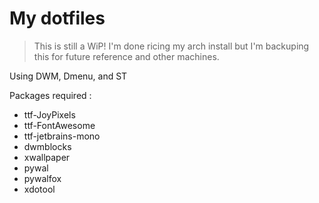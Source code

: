 # My dotfiles
> This is still a WiP!
> I'm done ricing my arch install but I'm backuping this for future reference and other machines.

Using DWM, Dmenu, and ST

Packages required : 
* ttf-JoyPixels
* ttf-FontAwesome
* ttf-jetbrains-mono
* dwmblocks
* xwallpaper
* pywal
* pywalfox
* xdotool
